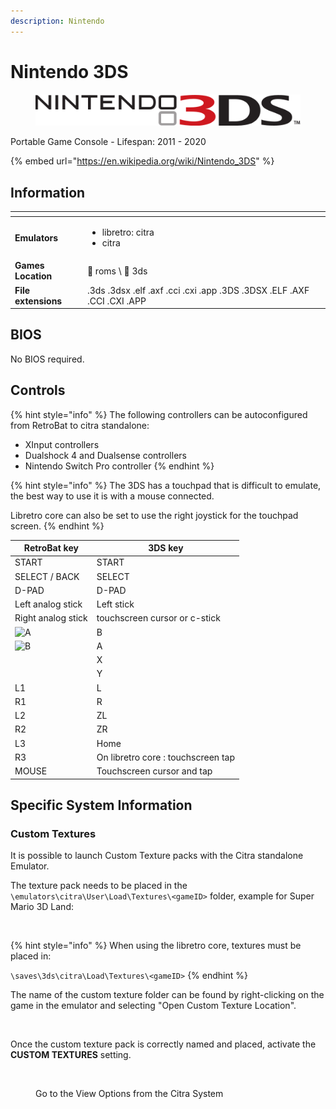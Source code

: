 ```yaml
---
description: Nintendo
---
```


# Nintendo 3DS

<div align="left">

<figure><img src="https://raw.githubusercontent.com/fabricecaruso/es-theme-carbon/5149a33eed46b2af638b06119397d4023b75131f/art/logos/3ds.svg" alt=""><figcaption></figcaption></figure>

</div>

Portable Game Console - Lifespan: 2011 - 2020

{% embed url="https://en.wikipedia.org/wiki/Nintendo_3DS" %}

## Information

<table data-header-hidden><thead><tr><th></th><th></th><th data-hidden></th></tr></thead><tbody><tr><td><strong>Emulators</strong></td><td><ul><li>libretro: citra</li><li>citra</li></ul></td><td></td></tr><tr><td><strong>Games Location</strong></td><td><span data-gb-custom-inline data-tag="emoji" data-code="1f4c1">📁</span> roms \ <span data-gb-custom-inline data-tag="emoji" data-code="1f4c2">📂</span> 3ds</td><td></td></tr><tr><td><strong>File extensions</strong></td><td>.3ds .3dsx .elf .axf .cci .cxi .app .3DS .3DSX .ELF .AXF .CCI .CXI .APP</td><td></td></tr></tbody></table>

## BIOS

No BIOS required.

## Controls

{% hint style="info" %}
The following controllers can be autoconfigured from RetroBat to citra standalone:

* XInput controllers
* Dualshock 4 and Dualsense controllers
* Nintendo Switch Pro controller
{% endhint %}

{% hint style="info" %}
The 3DS has a touchpad that is difficult to emulate, the best way to use it is with a mouse connected.

Libretro core can also be set to use the right joystick for the touchpad screen.
{% endhint %}

| RetroBat key                                                                              | 3DS key                            |
| ----------------------------------------------------------------------------------------- | ---------------------------------- |
| START                                                                                     | START                              |
| SELECT / BACK                                                                             | SELECT                             |
| D-PAD                                                                                     | D-PAD                              |
| Left analog stick                                                                         | Left stick                         |
| Right analog stick                                                                        | touchscreen cursor or c-stick      |
| ![A](<../../../../.gitbook/assets/image (1) (2) (1).png>)                                 | B                                  |
| ![B](<../../../../.gitbook/assets/image (4) (1).png>)                                     | A                                  |
| <img src="../../../../.gitbook/assets/image (3) (1) (2).png" alt="" data-size="original"> | X                                  |
| <img src="../../../../.gitbook/assets/image (2) (1) (1).png" alt="" data-size="line">     | Y                                  |
| L1                                                                                        | L                                  |
| R1                                                                                        | R                                  |
| L2                                                                                        | ZL                                 |
| R2                                                                                        | ZR                                 |
| L3                                                                                        | Home                               |
| R3                                                                                        | On libretro core : touchscreen tap |
| MOUSE                                                                                     | Touchscreen cursor and tap         |

## Specific System Information

### Custom Textures

It is possible to launch Custom Texture packs with the Citra standalone Emulator.

The texture pack needs to be placed in the `\emulators\citra\User\Load\Textures\<gameID>` folder, example for Super Mario 3D Land:

<div align="left">

<figure><img src="https://i.imgur.com/6dLxUWC.png" alt=""><figcaption></figcaption></figure>

</div>

{% hint style="info" %}
When using the libretro core, textures must be placed in:

`\saves\3ds\citra\Load\Textures\<gameID>`
{% endhint %}

The name of the custom texture folder can be found by right-clicking on the game in the emulator and selecting "Open Custom Texture Location".

<div align="left">

<figure><img src="https://i.imgur.com/xijuvR0.png" alt=""><figcaption></figcaption></figure>

</div>

Once the custom texture pack is correctly named and placed, activate the **CUSTOM TEXTURES** setting.

<div align="left">

<figure><img src="https://i.imgur.com/R5SWtvS.png" alt=""><figcaption><p>Go to the View Options from the Citra System</p></figcaption></figure>

</div>

<div align="left">

<figure><img src="https://i.imgur.com/Q0aI7p0.png" alt=""><figcaption></figcaption></figure>

</div>

<div align="left">

<figure><img src="https://i.imgur.com/WIDc4VR.png" alt=""><figcaption></figcaption></figure>

</div>
